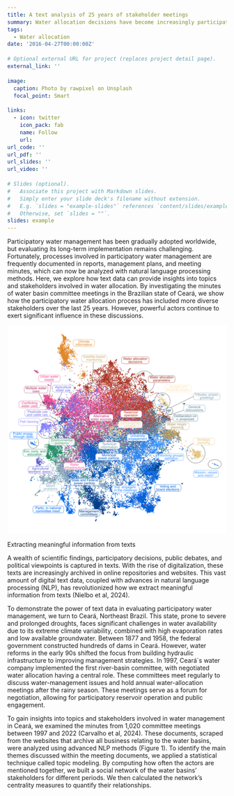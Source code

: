 ```yaml
---
title: A text analysis of 25 years of stakeholder meetings
summary: Water allocation decisions have become increasingly participatory in Northeast Brazil, but powerful actors still dominate discussions.
tags:
  - Water allocation
date: '2016-04-27T00:00:00Z'

# Optional external URL for project (replaces project detail page).
external_link: ''

image:
  caption: Photo by rawpixel on Unsplash
  focal_point: Smart

links:
  - icon: twitter
    icon_pack: fab
    name: Follow
    url: 
url_code: ''
url_pdf: ''
url_slides: ''
url_video: ''

# Slides (optional).
#   Associate this project with Markdown slides.
#   Simply enter your slide deck's filename without extension.
#   E.g. `slides = "example-slides"` references `content/slides/example-slides.md`.
#   Otherwise, set `slides = ""`.
slides: example
---
```


Participatory water management has been gradually adopted worldwide, but evaluating its long-term implementation remains challenging. Fortunately, processes involved in participatory water management are frequently documented in reports, management plans, and meeting minutes, which can now be analyzed with natural language processing methods. Here, we explore how text data can provide insights into topics and stakeholders involved in water allocation. By investigating the minutes of water basin committee meetings in the Brazilian state of Ceará, we show how the participatory water allocation process has included more diverse stakeholders over the last 25 years. However, powerful actors continue to exert significant influence in these discussions.

![Image alt](topic_cloud_tagged.png)

Extracting meaningful information from texts

A wealth of scientific findings, participatory decisions, public debates, and political viewpoints is captured in texts. With the rise of digitalization, these texts are increasingly archived in online repositories and websites. This vast amount of digital text data, coupled with advances in natural language processing (NLP), has revolutionized how we extract meaningful information from texts (Nielbo et al, 2024).

To demonstrate the power of text data in evaluating participatory water management, we turn to Ceará, Northeast Brazil. This state, prone to severe and prolonged droughts, faces significant challenges in water availability due to its extreme climate variability, combined with high evaporation rates and low available groundwater. Between 1877 and 1958, the federal government constructed hundreds of dams in Ceará. However, water reforms in the early 90s shifted the focus from building hydraulic infrastructure to improving management strategies. In 1997, Ceará`s water company implemented the first river-basin committee, with negotiated water allocation having a central role. These committees meet regularly to discuss water-management issues and hold annual water-allocation meetings after the rainy season. These meetings serve as a forum for negotiation, allowing for participatory reservoir operation and public engagement.

To gain insights into topics and stakeholders involved in water management in Ceará, we examined the minutes from 1,020 committee meetings between 1997 and 2022 (Carvalho et al, 2024). These documents, scraped from the websites that archive all business relating to the water basins, were analyzed using advanced NLP methods (Figure 1). To identify the main themes discussed within the meeting documents, we applied a statistical technique called topic modeling. By computing how often the actors are mentioned together, we built a social network of the water basins’ stakeholders for different periods. We then calculated the network’s centrality measures to quantify their relationships.